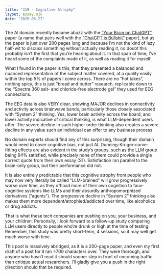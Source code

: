 ```yaml
---
title: "319 - Cognitive Atrophy"
layout: essay.njk
date: "2025-06-27"
---
```


The AI domain recently became abuzz with the [“Your Brain on ChatGPT”](https://arxiv.org/abs/2506.08872) paper (a name that pairs well with the ["ChatGPT is Bullshit"](https://www.researchgate.net/publication/381278855_ChatGPT_is_bullshit) paper), but as the paper is just over 200 pages long and because I’m not the kind of lazy half-wit to discuss something without actually reading it, no doubt this probably isn’t the first that you’re hearing about it. In that span of time, I’ve heard some of the complaints made of it, as well as reading it for myself.
 
What I found in the paper is this, that they presented a balanced and nuanced representation of the subject matter covered, at a quality easily within the top 5% of papers I come across. There are no “hot takes”, nothing spicy, this is just “bread and butter” research, replicable down to the “Spectra 360 salt- and chloride-free electrode gel” they used for EEG connections. 
 
The EEG data is also VERY clear, showing MAJOR declines in connectivity and activity across brainwave bands, particularly those closely associated with “System 2” thinking. Yes, lower brain activity across the board, and lower activity indicative of critical thinking, is what LLM-dependent users offer. The severe decline in such higher order thinking also creates a severe decline in any value such an individual can offer to any business process. 

No domain experts should find any of this surprising, though their domain would need to cover cognitive bias, not just AI. Dunning-Kruger-curve-fitting effects are also evident in the study’s groups, such as the LLM group being 94% satisfied, while precisely none of them could provide a single correct quote from their own essay (S1). Satisfaction ran parallel to the brain-only group, but their performance did not.

It is also entirely predictable that this cognitive atrophy from people who may now very literally be called “LLM-brained” will grow progressively worse over time, as they offload more of their own cognition to faux-cognitive systems like LLMs and their absurdly anthropomorphized derivatives (“agents”). The progressive decline in “System 2” thinking also makes them more dependent/atrophied/addicted over time, like alcoholics or drug addicts.

That is what these tech companies are pushing on you, your business, and your children. Personally, I look forward to a follow-up study comparing LLM users directly to people who’re drunk or high at the time of testing. Remember, this study was pretty short-term, 4 sessions, so it may well get much worse with time.
 
This post is massively abridged, as it is a 200-page paper, and even my first draft of a post for it ran >700 characters over. They were thorough, and anyone who hasn’t read it should sooner step in front of oncoming traffic than critique actual researchers. I’ll gladly give you a push in the right direction should that be required.